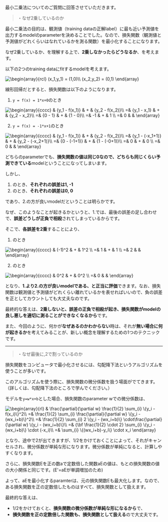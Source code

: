 最小二乗法についてのご質問に回答させていただきます。

>・なぜ2乗しているのか

最小二乗法の目的は、観測値（training dataの正解label）に最も近い予測値を出力するmodelのparameterを決めることでした。なので、損失関数（観測値と予測値がどれくらいはなれているかを測る関数）を最小化することになります。  

なぜ2乗しているか、を理解する上で、**2乗しなかったらどうなるか**、を考えます。

以下の2つのtraining dataにfitするmodelを考えます。
<!--
\begin{array}{rcl}
	(x_1,y_1) = (1,0)\\
	(x_2,y_2) = (0,1)
\end{array}
-->
<img src="http://latex.codecogs.com/svg.latex?\begin{array}{rcl}&space;(x_1,y_1)&space;=&space;(1,0)\\&space;(x_2,y_2)&space;=&space;(0,1)&space;\end{array}" title="\begin{array}{rcl} (x_1,y_1) = (1,0)\\ (x_2,y_2) = (0,1) \end{array}" />

線形回帰だとすると、損失関数は以下のようになります。
1. `y = f(x) = 1*x+0`のとき
<!--
\begin{array}{cccc}
	& {y_1 - f(x_1)} & + & {y_2 - f(x_2)}\\
	=& {y_1 - x_1} & + & {y_2 - x_2}\\
	=& {0 - 1} & + & {1 - 0}\\
	=& -1 & + & 1 \\
	=& 0 & &
\end{array}
-->
<img src="http://latex.codecogs.com/svg.latex?\begin{array}{cccc}&space;&&space;{y_1&space;-&space;f(x_1)}&space;&&space;&plus;&space;&&space;{y_2&space;-&space;f(x_2)}\\&space;=&&space;{y_1&space;-&space;x_1}&space;&&space;&plus;&space;&&space;{y_2&space;-&space;x_2}\\&space;=&&space;{0&space;-&space;1}&space;&&space;&plus;&space;&&space;{1&space;-&space;0}\\&space;=&&space;-1&space;&&space;&plus;&space;&&space;1&space;\\&space;=&&space;0&space;&&space;&&space;\end{array}" title="\begin{array}{cccc} & {y_1 - f(x_1)} & + & {y_2 - f(x_2)}\\ =& {y_1 - x_1} & + & {y_2 - x_2}\\ =& {0 - 1} & + & {1 - 0}\\ =& -1 & + & 1 \\ =& 0 & & \end{array}" />

2. `y = f(x) = -1*x+1`のとき
<!--
\begin{array}{cccc}
	& {y_1 - f(x_1)} & + & {y_2 - f(x_2)}\\
	=& {y_1 - (-x_1+1)} & + & {y_2 - (-x_2+1)}\\
	=& {0 - (-1+1)} & + & {1 - (-0+1)}\\
	=& 0 & + & 0 \\
	=& 0 & &
\end{array}
-->
<img src="http://latex.codecogs.com/svg.latex?\begin{array}{cccc}&space;&&space;{y_1&space;-&space;f(x_1)}&space;&&space;&plus;&space;&&space;{y_2&space;-&space;f(x_2)}\\&space;=&&space;{y_1&space;-&space;(-x_1&plus;1)}&space;&&space;&plus;&space;&&space;{y_2&space;-&space;(-x_2&plus;1)}\\&space;=&&space;{0&space;-&space;(-1&plus;1)}&space;&&space;&plus;&space;&&space;{1&space;-&space;(-0&plus;1)}\\&space;=&&space;0&space;&&space;&plus;&space;&&space;0&space;\\&space;=&&space;0&space;&&space;&&space;\end{array}" title="\begin{array}{cccc} & {y_1 - f(x_1)} & + & {y_2 - f(x_2)}\\ =& {y_1 - (-x_1+1)} & + & {y_2 - (-x_2+1)}\\ =& {0 - (-1+1)} & + & {1 - (-0+1)}\\ =& 0 & + & 0 \\ =& 0 & & \end{array}" />

どちらのparameterでも、**損失関数の値は同じ0なので、どちらも同じくらい予測できている**modelということになってしまいます。

しかし、
1. のとき、**それぞれの誤差は1, -1**
2. のとき、**それぞれの誤差は0, 0**

であり、2.の方が良いmodelだということは明らかです。

なぜ、このようなことが起きるかというと、1.では、最後の誤差の足し合わせで、**誤差どうしが正負で相殺**されてしまっているからです。

そこで、**各誤差を2乗**することにより、
1. のとき
<!--
\begin{array}{cccc}
	& (-1)^2 & + & 1^2 \\
	=& 1 & + & 1 \\
	=& 2 & &
\end{array}
-->
<img src="http://latex.codecogs.com/svg.latex?\begin{array}{cccc}&space;&&space;(-1)^2&space;&&space;&plus;&space;&&space;1^2&space;\\&space;=&&space;1&space;&&space;&plus;&space;&&space;1&space;\\&space;=&&space;2&space;&&space;&&space;\end{array}" title="\begin{array}{cccc} & (-1)^2 & + & 1^2 \\ =& 1 & + & 1 \\ =& 2 & & \end{array}" />

2. のとき
<!--
\begin{array}{cccc}
	& 0^2 & + & 0^2 \\
	=&  & &
\end{array}
-->
<img src="http://latex.codecogs.com/svg.latex?\begin{array}{cccc}&space;&&space;0^2&space;&&space;&plus;&space;&&space;0^2&space;\\&space;=&&space;0&space;&&space;&&space;\end{array}" title="\begin{array}{cccc} & 0^2 & + & 0^2 \\ =& 0 & & \end{array}" />

となり、**1.より2.の方が良いmodelである、と正当に評価**できます。なお、損失関数は観測値と予測値がどれくらい離れているかを表せればいいので、負の誤差を正としてカウントしても大丈夫なのです。

最終的な答えは、**2乗しないと、誤差の正負で相殺が起き、損失関数がmodelの良し悪しを適切に測ることができなくなるから**です。

また、今回のように、何かが**なぜあるのかわからない**時は、それが**無い場合に何が起きるか**を考えてみることが、新しい概念を理解するための1つのテクニックです。

---

>・なぜ最後に,2で割っているのか

損失関数をコンピュータで最小化させるには、勾配降下法というアルゴリズムを使うことが多いです。

このアルゴリズムを使う際に、損失関数の微分係数を扱う場面がでてきます。（詳しくは、勾配降下法のところで学んでください。）

モデルを`y=w*x+b`とした場合、損失関数のparameter wでの微分係数は、
<!--
\begin{array}{rl}
	& \frac{\partial}{\partial w} \frac{1}{2} \sum_{i} \{y_i - f(x_i)\}^2\\
	=& \frac{1}{2} \sum_{i} \frac{\partial}{\partial w}  \{y_i - (wx_i+b)\}^2\\
	=& \frac{1}{2} \sum_{i} 2 \{y_i - (wx_i+b)\} \cdot\frac{\partial}{\partial w}  \{y_i - (wx_i+b)\}\\
	=& {\bf \frac{1}{2} \cdot 2}  \sum_{i} \{y_i - (wx_i+b)\} \cdot (-x_i)\\
	=& \sum_{i} \{(wx_i+b)-y_i\} \cdot x_i
\end{array}
-->
<img src="http://latex.codecogs.com/svg.latex?\begin{array}{rl}&space;&&space;\frac{\partial}{\partial&space;w}&space;\frac{1}{2}&space;\sum_{i}&space;\{y_i&space;-&space;f(x_i)\}^2\\&space;=&&space;\frac{1}{2}&space;\sum_{i}&space;\frac{\partial}{\partial&space;w}&space;\{y_i&space;-&space;(wx_i&plus;b)\}^2\\&space;=&&space;\frac{1}{2}&space;\sum_{i}&space;2&space;\{y_i&space;-&space;(wx_i&plus;b)\}&space;\cdot\frac{\partial}{\partial&space;w}&space;\{y_i&space;-&space;(wx_i&plus;b)\}\\&space;=&&space;{\bf&space;\frac{1}{2}&space;\cdot&space;2}&space;\sum_{i}&space;\{y_i&space;-&space;(wx_i&plus;b)\}&space;\cdot&space;(-x_i)\\&space;=&&space;\sum_{i}&space;\{(wx_i&plus;b)-y_i\}&space;\cdot&space;x_i&space;\end{array}" title="\begin{array}{rl} & \frac{\partial}{\partial w} \frac{1}{2} \sum_{i} \{y_i - f(x_i)\}^2\\ =& \frac{1}{2} \sum_{i} \frac{\partial}{\partial w} \{y_i - (wx_i+b)\}^2\\ =& \frac{1}{2} \sum_{i} 2 \{y_i - (wx_i+b)\} \cdot\frac{\partial}{\partial w} \{y_i - (wx_i+b)\}\\ =& {\bf \frac{1}{2} \cdot 2} \sum_{i} \{y_i - (wx_i+b)\} \cdot (-x_i)\\ =& \sum_{i} \{(wx_i+b)-y_i\} \cdot x_i \end{array}" />

となり、途中で2が出てきますが、1/2をかけておくことによって、それがキャンセルされ、微分係数が単純な形になります。微分係数が単純になると、計算しやすくなります。

さらに、損失関数Eを正の数aで定数倍した関数aEの値は、もとの損失関数の値の大小関係と同じです。(E'=aEが単調増加のため)

よって、aEを最小化するparamterは、元の損失関数Eも最大化します。なので、ある損失関数を正の定数倍したものはすべて、損失関数として扱えます。

最終的な答えは、
- 1/2をかけておくと、**損失関数の微分係数が単純な形になるから**で、
- **損失関数を正の定数倍した関数も、損失関数として扱える**ので大丈夫です。
